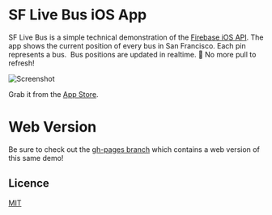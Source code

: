 # SF Live Bus iOS App

SF Live Bus is a simple technical demonstration of the [Firebase iOS API](https://www.firebase.com/docs/ios-quickstart.html). The
app shows the current position of every bus in San Francisco. Each pin
represents a bus.  Bus positions are updated in realtime. 🚌 No more pull to
refresh!

![Screenshot](https://www.firebase.com/images/blog/sflivebus-screenshot.png)

Grab it from the [App Store](https://itunes.apple.com/us/app/sf-live-bus/id617065339?ls=1&mt=8).

# Web Version

Be sure to check out the [gh-pages branch](https://github.com/firebase/firebus/tree/gh-pages) which contains a web version of this same demo!

## Licence

[MIT](http://firebase.mit-license.org/)
